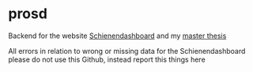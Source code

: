 # prosd
Backend for the website [Schienendashboard](https://d-b.schienengruen.de/) and my [master thesis](https://jonas-prade.de/masterarbeit)

All errors in relation to wrong or missing data for the Schienendashboard please do not use this Github, instead report this things here
